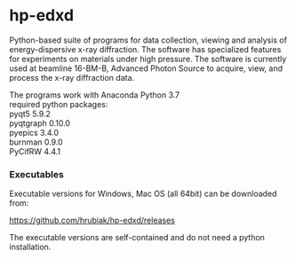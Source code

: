 # hp-edxd
 
Python-based suite of programs for data collection, viewing and analysis of energy-dispersive x-ray diffraction. The software has specialized features for experiments on materials under high pressure. The software is currently used at beamline 16-BM-B, Advanced Photon Source to acquire, view, and process the x-ray diffraction data.

The programs work with Anaconda Python 3.7 <br>
required python packages: <br>
pyqt5 5.9.2 <br>
pyqtgraph 0.10.0<br>
pyepics 3.4.0<br>
burnman 0.9.0<br>
PyCifRW 4.4.1 <br>

### Executables

Executable versions for Windows, Mac OS (all 64bit) can be downloaded from:

https://github.com/hrubiak/hp-edxd/releases

The executable versions are self-contained and do not need a python installation.
